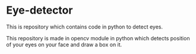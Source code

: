 # Eye-detector
This is repository which contains code in python to detect eyes.

This repository is made in opencv module in python which detects position of your eyes on your face and draw a box on it.  
